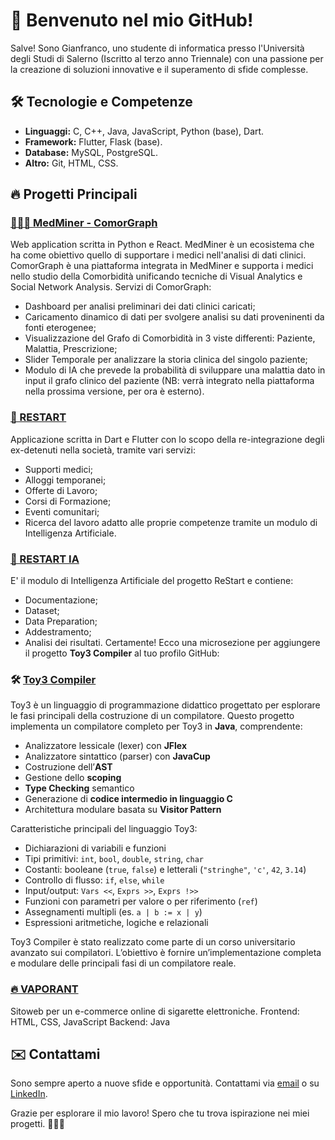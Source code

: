# 🚀 Benvenuto nel mio GitHub!

Salve! Sono Gianfranco, uno studente di informatica presso l'Università degli Studi di Salerno (Iscritto al terzo anno Triennale) 
con una passione per la creazione di soluzioni innovative e il superamento di sfide complesse.

## 🛠️ Tecnologie e Competenze

- **Linguaggi:** C, C++, Java, JavaScript, Python (base), Dart.
- **Framework:** Flutter, Flask (base).
- **Database:** MySQL, PostgreSQL.
- **Altro:** Git, HTML, CSS.

## 🔥 Progetti Principali

### [👨🏻‍⚕️ MedMiner - ComorGraph](https://github.com/gianfrancobarba/MedMiner)
Web application scritta in Python e React. MedMiner è un ecosistema che ha come obiettivo quello
di supportare i medici nell'analisi di dati clinici. 
ComorGraph è una piattaforma integrata in MedMiner e supporta i medici nello studio della Comorbidità
unificando tecniche di Visual Analytics e Social Network Analysis. 
Servizi di ComorGraph:
- Dashboard per analisi preliminari dei dati clinici caricati;
- Caricamento dinamico di dati per svolgere analisi su dati proveninenti da fonti eterogenee;
- Visualizzazione del Grafo di Comorbidità in 3 viste differenti: Paziente, Malattia, Prescrizione;
- Slider Temporale per analizzare la storia clinica del singolo paziente;
- Modulo di IA che prevede la probabilità di sviluppare una malattia dato in input il grafo clinico del paziente
  (NB: verrà integrato nella piattaforma nella prossima versione, per ora è esterno).

### [🚀 RESTART](https://github.com/gianfrancobarba/ReStart)
Applicazione scritta in Dart e Flutter con lo scopo della re-integrazione degli ex-detenuti nella società, 
tramite vari servizi:
- Supporti medici;
- Alloggi temporanei;
- Offerte di Lavoro;
- Corsi di Formazione;
- Eventi comunitari;
- Ricerca del lavoro adatto alle proprie competenze tramite un modulo di Intelligenza Artificiale.

### [🚀 RESTART IA](https://github.com/gianfrancobarba/RestartIA)
E' il modulo di Intelligenza Artificiale del progetto ReStart e contiene:
- Documentazione;
- Dataset;
- Data Preparation;
- Addestramento;
- Analisi dei risultati.
Certamente! Ecco una microsezione per aggiungere il progetto **Toy3 Compiler** al tuo profilo GitHub:

### 🛠️ [Toy3 Compiler](https://github.com/gianfrancobarba/Toy3_Compiler)
Toy3 è un linguaggio di programmazione didattico progettato per esplorare le fasi principali della costruzione di un compilatore. Questo progetto implementa un compilatore completo per Toy3 in **Java**, comprendente:

- Analizzatore lessicale (lexer) con **JFlex**
- Analizzatore sintattico (parser) con **JavaCup**
- Costruzione dell’**AST**
- Gestione dello **scoping**
- **Type Checking** semantico
- Generazione di **codice intermedio in linguaggio C**
- Architettura modulare basata su **Visitor Pattern**

Caratteristiche principali del linguaggio Toy3:
- Dichiarazioni di variabili e funzioni
- Tipi primitivi: `int`, `bool`, `double`, `string`, `char`
- Costanti: booleane (`true`, `false`) e letterali (`"stringhe"`, `'c'`, `42`, `3.14`)
- Controllo di flusso: `if`, `else`, `while`
- Input/output: `Vars <<`, `Exprs >>`, `Exprs !>>`
- Funzioni con parametri per valore o per riferimento (`ref`)
- Assegnamenti multipli (es. `a | b := x | y`)
- Espressioni aritmetiche, logiche e relazionali

Toy3 Compiler è stato realizzato come parte di un corso universitario avanzato sui compilatori. L’obiettivo è fornire un’implementazione completa e modulare delle principali fasi di un compilatore reale.

### [🔥 VAPORANT](https://github.com/gianfrancobarba/Vaporant)
Sitoweb per un e-commerce online di sigarette elettroniche.
Frontend: HTML, CSS, JavaScript
Backend: Java

## ✉️ Contattami

Sono sempre aperto a nuove sfide e opportunità. Contattami via [email](mailto:gianfrancobarba25@gmail.com) o su [LinkedIn](https://www.linkedin.com/in/gianfranco-barba-a732462a7/).

Grazie per esplorare il mio lavoro! Spero che tu trova ispirazione nei miei progetti. 👨‍💻✨
